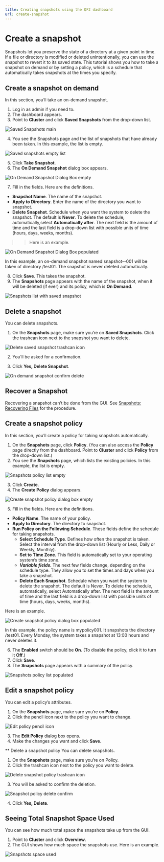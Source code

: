```yaml
---
title: Creating snapshots using the QF2 dashboard
url: create-snapshot
---
```

# Create a snapshot
Snapshots let you preserve the state of a directory at a given point in time. If a file or directory is modified or deleted unintentionally, you can use the snapshot to revert it to its saved state. This tutorial shows you how to take a snapshot on demand or by setting a policy, which is a schedule that automatically takes snapshots at the times you specify.

## Create a snapshot on demand
In this section, you’ll take an on-demand snapshot.

1. Log in as admin if you need to.
2. The dashboard appears.
3. Point to **Cluster** and click **Saved Snapshots** from the drop-down list.

![Saved Snapshots main](images/cluster-snapshot.png)

4. You see the Snapshots page and the list of snapshots that have already been taken. In this example, the list is empty.

![Saved snapshots empty list](images/snapshots-on-demand-list-empty.png)

5. Click **Take Snapshot**.
6. The **On Demand Snapshot** dialog box appears.

![On Demand Snapshot Dialog Box empty](images/snapshots-on-demand-empty.png) 

7. Fill in the fields. Here are the definitions.
* **Snapshot Name**. The name of the snapshot.
* **Apply to Directory**. Enter the name of the directory you want to snapshot.
* **Delete Snapshot**. Schedule when you want the system to delete the snapshot. The default is **Never**. To delete the schedule, automatically,select **Automatically after**. The next field is the amount of time and the last field is a drop-down list with possible units of time (hours, days, weeks, months). 

>>Here is an example.

![On Demand Snapshot Dialog Box populated](images/snapshots-on-demand-populated.png)

In this example, an on-demand snapshot named snapshot--001 will be taken of directory /test01. The snapshot is never deleted automatically.

8. Click **Save**. This takes the snapshot.
9. The **Snapshots** page appears with the name of the snapshot, when it will be deleted (if ever) and its policy, which is **On Demand**.

![Snapshots list with saved snapshot](images/snapshots-on-demand-list-populated.png)

## Delete a snapshot
You can delete snapshots.

1. On the **Snapshots** page, make sure you’re on **Saved Snapshots**. Click the trashcan icon next to the snapshot you want to delete.

![Delete saved snapshot trashcan icon](images/snapshots-trashcan-cropped.png)

2. You'll be asked for a confirmation.

3. Click **Yes, Delete Snapshot**.

![On demand snapshot confirm delete](images/snapshots-confirm-delete.png)

## Recover a Snapshot
Recovering a snapshot can’t be done from the GUI. See [Snapshots: Recovering Files](https://care.qumulo.com/hc/en-us/articles/115007121127-Snapshots-Recovering-Files) for the procedure.

## Create a snapshot policy
In this section, you’ll create a policy for taking snapshots automatically.

1. On the **Snapshots** page, click **Policy**. (You can also access the **Policy** page directly from the dashboard. Point to **Cluster** and click **Policy** from the drop-down list.)
2. You see the **Snapshots** page, which lists the existing policies. In this example, the list is empty.

![Snapshots policy list empty](images/snapshots-policy-empty.png)

3. Click **Create**. 
4. The **Create Policy** dialog appears.

![Create snapshot policy dialog box empty](images/snapshots-create-policy-empty.png)

5. Fill in the fields. Here are the definitions.
* **Policy Name**. The name of your policy.
* **Apply to Directory**. The directory to snapshot.
* **Run Policy on the Following Schedule**. These fields define the schedule for taking snapshots.
  * **Select Schedule Type**. Defines how often the snapshot is taken. Select the interval from the drop-down list (Hourly or Less, Daily or Weekly, Monthly).
  * **Set to Time Zone**. This field is automatically set to your operating system’s time zone.
  * **_Variable fields_**. The next few fields change, depending on the schedule type. They allow you to set the times and days when you take a snapshot.
  * **Delete Each Snapshot**. Schedule when you want the system to delete the snapshot. The default is Never. To delete the schedule, automatically, select Automatically after. The next field is the amount of time and the last field is a drop-down list with possible units of time (hours, days, weeks, months).

Here is an example.

![Create snapshot policy dialog box populated](images/snapshots-create-policy-populated.png)

In this example, the policy name is mypolicy001. It snapshots the directory /test01. Every Monday, the system takes a snapshot at 13:00 hours and never deletes it.

6. The **Enabled** switch should be **On**. (To disable the policy, click it to turn it **Off**.)
7. Click **Save**.
8. The **Snapshots** page appears with a summary of the policy.

![Snapshots policy list populated](images/snapshots-policy-populated.png)

## Edit a snapshot policy
You can edit a policy’s attributes. 

1. On the **Snapshots** page, make sure you’re on **Policy**.
2. Click the pencil icon next to the policy you want to change.

![Edit policy pencil icon](images/snapshots-policy-pencil.png)

3. The **Edit Policy** dialog box opens.
4. Make the changes you want and click **Save**.

** Delete a snapshot policy
You can delete snapshots.

1. On the **Snapshots** page, make sure you’re on Policy.
2. Click the trashcan icon next to the policy you want to delete.

![Delete snapshot policy trashcan icon](images/snapshots-policy-trashcan.png)

3. You will be asked to confirm the deletion.

![Snapshot policy delete confirm](images/snapshots-policy-delete-confirm.png)

4. Click **Yes, Delete**.

## Seeing Total Snapshot Space Used
You can see how much total space the snapshots take up from the GUI.

1. Point to **Cluster** and click **Overview**.
2. The GUI shows how much space the snapshots use. Here is an example.

![Snapshots space used](images/snapshots-amount-used.png)




























 

